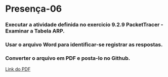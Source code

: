 # Presença-06

### Executar a atividade definida no exercicio 9.2.9 PacketTracer - Examinar a Tabela ARP. 
### Usar o arquivo Word para identificar-se registrar as respostas. 
### Converter o arquivo em PDF e posta-lo no Github.

[Link do PDF](https://github.com/NiltonLuan/nilton-guedes-p8-info-sor2/blob/main/atividades-presenca/presenca-06/9.2.9%20Packet%20Tracer%20-%20Examine%20the%20ARP%20Table%20-%20RESPONDIDO.pdf)